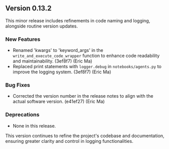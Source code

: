 ## Version 0.13.2

This minor release includes refinements in code naming and logging, alongside routine version updates.

### New Features

- Renamed 'kwargs' to 'keyword_args' in the `write_and_execute_code_wrapper` function to enhance code readability and maintainability. (3ef8f7) (Eric Ma)
- Replaced print statements with `logger.debug` in `notebooks/agents.py` to improve the logging system. (3ef8f7) (Eric Ma)

### Bug Fixes

- Corrected the version number in the release notes to align with the actual software version. (e41ef27) (Eric Ma)

### Deprecations

- None in this release.

This version continues to refine the project's codebase and documentation, ensuring greater clarity and control in logging functionalities.
